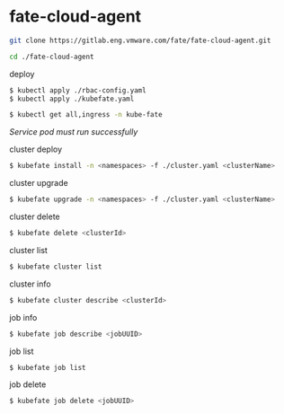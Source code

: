 # fate-cloud-agent



```bash
git clone https://gitlab.eng.vmware.com/fate/fate-cloud-agent.git

cd ./fate-cloud-agent
```

deploy 
```bash
$ kubectl apply ./rbac-config.yaml
$ kubectl apply ./kubefate.yaml

$ kubectl get all,ingress -n kube-fate
```

*Service pod must run successfully*

cluster deploy
```bash
$ kubefate install -n <namespaces> -f ./cluster.yaml <clusterName>
```

cluster upgrade 
```bash
$ kubefate upgrade -n <namespaces> -f ./cluster.yaml <clusterName>
```

cluster delete 
```bash
$ kubefate delete <clusterId>
```

cluster list 
```bash
$ kubefate cluster list
```

cluster info 
```bash
$ kubefate cluster describe <clusterId>
```

job info
```bash
$ kubefate job describe <jobUUID>
```

job list
```bash
$ kubefate job list
```

job delete
```bash
$ kubefate job delete <jobUUID>
```
